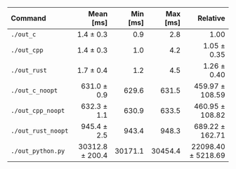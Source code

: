 | Command | Mean [ms] | Min [ms] | Max [ms] | Relative |
|:---|---:|---:|---:|---:|
| `./out_c` | 1.4 ± 0.3 | 0.9 | 2.8 | 1.00 |
| `./out_cpp` | 1.4 ± 0.3 | 1.0 | 4.2 | 1.05 ± 0.35 |
| `./out_rust` | 1.7 ± 0.4 | 1.2 | 4.5 | 1.26 ± 0.40 |
| `./out_c_noopt` | 631.0 ± 0.9 | 629.6 | 631.5 | 459.97 ± 108.59 |
| `./out_cpp_noopt` | 632.3 ± 1.1 | 630.9 | 633.5 | 460.95 ± 108.82 |
| `./out_rust_noopt` | 945.4 ± 2.5 | 943.4 | 948.3 | 689.22 ± 162.71 |
| `./out_python.py` | 30312.8 ± 200.4 | 30171.1 | 30454.4 | 22098.40 ± 5218.69 |
